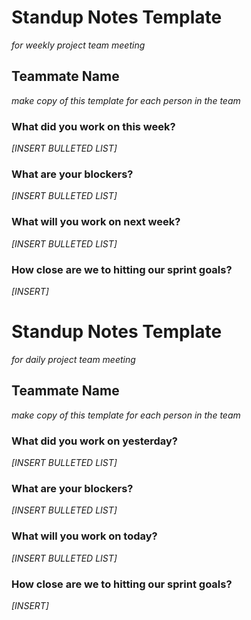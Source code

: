 # Standup Notes Template
*for weekly project team meeting*

## Teammate Name
*make copy of this template for each person in the team*

### What did you work on this week?
*[INSERT BULLETED LIST]*

### What are your blockers?
*[INSERT BULLETED LIST]*

### What will you work on next week?
*[INSERT BULLETED LIST]*

### How close are we to hitting our sprint goals?
*[INSERT]*

# Standup Notes Template
*for daily project team meeting*

## Teammate Name
*make copy of this template for each person in the team*

### What did you work on yesterday?
*[INSERT BULLETED LIST]*

### What are your blockers?
*[INSERT BULLETED LIST]*

### What will you work on today?
*[INSERT BULLETED LIST]*

### How close are we to hitting our sprint goals?
*[INSERT]*
